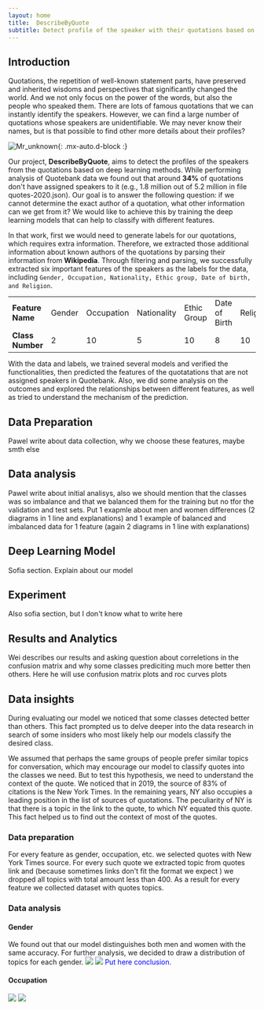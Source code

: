 ```yaml
---
layout: home
title:  DescribeByQuote
subtitle: Detect profile of the speaker with their quotations based on deep learning
---
```


<style>
table {
margin: auto;
}
.table td, .table th {
        font-size: 10px;
    }
</style>


## Introduction

Quotations, the repetition of well-known statement parts, have preserved and inherited wisdoms and perspectives 
that significantly changed the world. And we not only focus on the power of the words, but also the people who speaked 
them. There are lots of famous quotations that we can instantly identify the speakers. However, we can find a large 
number of quotations whose speakers are unidentifiable. We may never know their names, but is that possible to find 
other more details about their profiles? 

![Mr_unknown](assets/img/unknown_speaking.png){: .mx-auto.d-block :}
<!-- <img src="https://github.com/WeiSHI7/weishi7.github.io/blob/master/assets/img/unknown_speaking.png"> -->

Our project, **DescribeByQuote**, aims to detect the profiles of the speakers from the quotations based on deep learning
methods. While performing analysis of Quotebank data we found out that around **34%** of quotations don't have assigned 
speakers to it (e.g., 1.8 million out of 5.2 million in file quotes-2020.json). Our goal is to answer the following question: if we cannot determine the exact author of a quotation, what other information can we get from it? We would like to achieve this by training the deep learning models that can help to classify with different features.

In that work, first we would need to generate labels for our quotations, which requires extra information. Therefore, we extracted those additional information about known authors of the quotations by parsing their information from **Wikipedia**. Through filtering and parsing, we successfully extracted six important features of the speakers as the labels for the data, including ```Gender, Occupation, Nationality, Ethic group, Date of birth, and Religion```. 

<!-- | Feature Name | Class Number| 
| :----- | :----- |
| Gender | 2 |
| Occupation | 10 |
| Nationality | 5 |
| Ethic Group | 10 |
| Date of Birth | 8 |
| Religion | 10 | -->

<table style='margin-left:auto;margin-right:auto'>
<tr>
        <td><b>Feature Name</b></td>
        <td>Gender</td>
        <td>Occupation</td>
        <td>Nationality</td>
        <td>Ethic Group</td>
        <td>Date of Birth</td>
        <td>Religion</td>
    </tr>
    <tr>
        <td><b>Class Number</b></td>
        <td>2</td>
        <td>10</td>
        <td>5</td>
        <td>10</td>
        <td>8</td>
        <td>10</td>
    </tr>
</table>

With the data and labels, we trained several models and verified the functionalities, then predicted the features of the 
quotatations that are not assigned speakers in Quotebank. Also, we did some analysis on the outcomes and explored the 
relationships between different features, as well as tried to understand the mechanism of the prediction.

## Data Preparation
Pawel write about data collection, why we choose these features, maybe smth else

## Data analysis
Pawel write about initial analisys, also we should mention that the classes was so imbalance and that we balanced them for the training but no tfor the validation and test sets. Put 1 exapmle about men and women differences (2 diagrams in 1 line and explanations) and 1 example of balanced and imbalanced data for 1 feature (again 2 diagrams in 1 line with explanations)

## Deep Learning Model
Sofia section. Explain about our model

## Experiment
Also sofia section, but I don't know what to write here

## Results and Analytics
Wei describes our results and asking question about correletions in the confusion matrix and why some classes prediciting much more better then others.
Here he will use confusion matrix plots and roc curves plots

## Data insights
During evaluating our model we noticed that some classes detected better than others. This fact prompted us to delve deeper into the data research in search of some insiders who most likely help our models classify the desired class.

We assumed that perhaps the same groups of people prefer similar topics for conversation, which may encourage our model to classify quotes into the classes we need. But to test this hypothesis, we need to understand the context of the quote. We noticed that in 2019, the source of 83% of citations is the New York Times. In the remaining years, NY also occupies a leading position in the list of sources of quotations. The peculiarity of NY is that there is a topic in the link to the quote, to which NY equated this quote. This fact helped us to find out the context of most of the quotes.

### Data preparation
For every feature as gender, occupation, etc. we selected quotes with New York Times source. For every such quote we extracted topic from  quotes link and (because sometimes links don't fit the format we expect ) we dropped all topics with total amount less than 400.
As a result for every feature we collected dataset with quotes topics.

### Data analysis
#### Gender
We found out that our model distinguishes both men and women with the same accuracy. For further analysis, we decided to draw a distribution of topics for each gender.
<img src="plots/distribution_plots/gender/female.png" /> <img src="plots/distribution_plots/gender/male.png"/> 
<span style="color:blue">Put here conclusion.</span>

#### Occupation
<img src="plots/distribution_plots/occupation/sportsman.png" /> <img src="plots/distribution_plots/occupation/not_sportsman.png"/> 
